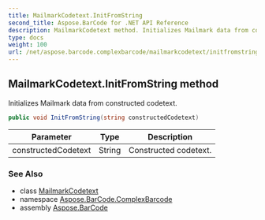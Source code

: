 ```yaml
---
title: MailmarkCodetext.InitFromString
second_title: Aspose.BarCode for .NET API Reference
description: MailmarkCodetext method. Initializes Mailmark data from constructed codetext
type: docs
weight: 100
url: /net/aspose.barcode.complexbarcode/mailmarkcodetext/initfromstring/
---
```

## MailmarkCodetext.InitFromString method

Initializes Mailmark data from constructed codetext.

```csharp
public void InitFromString(string constructedCodetext)
```

| Parameter | Type | Description |
| --- | --- | --- |
| constructedCodetext | String | Constructed codetext. |

### See Also

* class [MailmarkCodetext](../)
* namespace [Aspose.BarCode.ComplexBarcode](../../../aspose.barcode.complexbarcode/)
* assembly [Aspose.BarCode](../../../)


